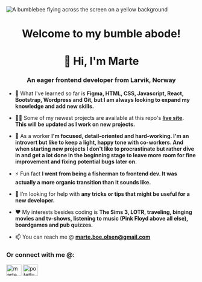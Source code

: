 <div >
  <picture>
 <img alt="A bumblebee flying across the screen on a yellow background" src="https://www.m-boe.com/wp-content/uploads/2023/12/bumbleb_bg.png">
</picture>
</div>
<h1 align="center">Welcome to my bumble abode!</h1>

<h1 align="center">👋 Hi, I'm Marte</h1>
<h3 align="center">An eager frontend developer from Larvik, Norway</h3>

- 🌱 What I've learned so far is **Figma, HTML, CSS, Javascript, React, Bootstrap, Wordpress and Git, but I am always looking to expand my knowledge and add new skills.**

- 👨‍💻 Some of my newest projects are available at this repo's **<a href="https://mbo-portfolio.netlify.app" target="_blank" rel="noreferrer">live site</a>. This will be updated as I work on new projects.**

- :hammer: As a worker **I'm focused, detail-oriented and hard-working. I'm an introvert but like to keep a light, happy tone with co-workers. And when starting new projects I don't like to procrastinate but rather dive in and get a lot done in the beginning stage to leave more room for fine improvement and fixing potential bugs later on.**

- ⚡ Fun fact **I went from being a fisherman to frontend dev. It was actually a more organic transition than it sounds like.**

- 🤔 I’m looking for help with **any tricks or tips that might be useful for a new developer.**

- :heart: My interests besides coding is **The Sims 3, LOTR, traveling, binging movies and tv-shows, listening to music (Pink Floyd above all else), boardgames and pub quizzes.**

- 📫 You can reach me @ **marte.boe.olsen@gmail.com**

<h3 align="left">Or connect with me @:</h3>
<p align="left">
<a href="https://linkedin.com/in/marte-bøe-olsen-b538448b" target="blank"><img align="center" src="https://raw.githubusercontent.com/rahuldkjain/github-profile-readme-generator/master/src/images/icons/Social/linked-in-alt.svg" alt="marte bøe olsen" height="30" width="40" /></a>
<a href="https://instagram.com/potetluggen" target="blank"><img align="center" src="https://raw.githubusercontent.com/rahuldkjain/github-profile-readme-generator/master/src/images/icons/Social/instagram.svg" alt="potetluggen" height="30" width="40" /></a>
</p>
